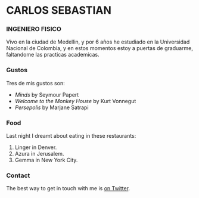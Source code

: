 # CARLOS SEBASTIAN	

### INGENIERO FISICO

Vivo en la ciudad de Medellin, y por 6 años he estudiado en la Universidad Nacional de Colombia,
y en estos momentos estoy a puertas de graduarme, faltandome las practicas academicas.

### Gustos 


Tres de mis gustos son:

- *Minds* by Seymour Papert
- *Welcome to the Monkey House* by Kurt Vonnegut
- *Persepolis* by Marjane Satrapi

### Food

Last night I dreamt about eating in these restaurants:

1. Linger in Denver.
2. Azura in Jerusalem.
3. Gemma in New York City.

### Contact

The best way to get in touch with me is [on Twitter](https://twitter.com/seankross).
